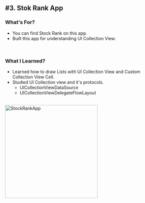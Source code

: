 ## #3. Stok Rank App
### What's For?
- You can find Stock Rank on this app.
- Built this app for understanding UI Collection View.
<br>

### What I Learned?
- Learned how to draw Lists with UI Collection View and Custom Collection View Cell.
- Studied UI Collection view and it's protocols.
  - UICollectionViewDataSource
  - UICollectionViewDelegateFlowLayout
<br><br>
<img width="300" alt="StockRankApp" src="https://user-images.githubusercontent.com/16066576/172056826-e89a4d02-9102-4fd5-a70c-83e1961d5728.gif">
